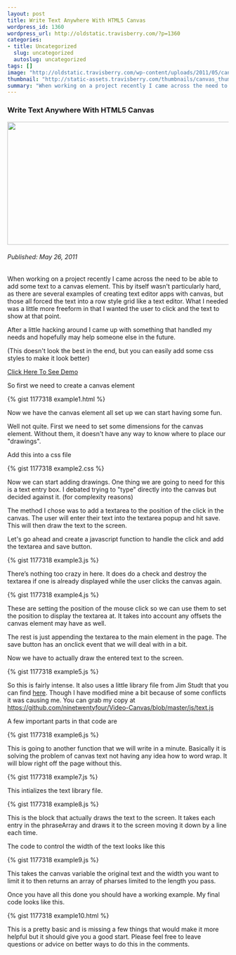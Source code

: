 ```yaml
--- 
layout: post
title: Write Text Anywhere With HTML5 Canvas
wordpress_id: 1360
wordpress_url: http://oldstatic.travisberry.com/?p=1360
categories: 
- title: Uncategorized
  slug: uncategorized
  autoslug: uncategorized
tags: []
image: "http://oldstatic.travisberry.com/wp-content/uploads/2011/05/canvas.jpg"
thumbnail: "http://static-assets.travisberry.com/thumbnails/canvas_thumb.jpg"
summary: "When working on a project recently I came across the need to be able to add some text to a canvas element."
---
```

<article class="post clearfix">
  <h3>Write Text Anywhere With HTML5 Canvas</h3>
  <a href="http://www.flickr.com/photos/paurian/3683348208/" class="postImageLink"><img src="http://oldstatic.travisberry.com/wp-content/uploads/2011/05/canvas.jpg" alt="" class="thumbnail alignleft" width=640 height=280 /></a>
  <h6>Published: May 26, 2011</h6>

When working on a project recently I came across the need to be able to add some text to a canvas element. This by itself wasn't particularly hard, as there are several examples of creating text editor apps with canvas, but those all forced the text into a row style grid like a text editor. What I needed was a little more freeform in that I wanted the user to click and the text to show at that point.

After a little hacking around I came up with something that handled my needs and hopefully may help someone else in the future.

(This doesn't look the best in the end, but you can easily add some css styles to make it look better)

[Click Here To See Demo](http://oldstatic.travisberry.com/demos/canvas-text-demo/index.html)

So first we need to create a canvas element

<div class="gistFallback">
{% gist 1177318 example1.html %}
</div>

Now we have the canvas element all set up we can start having some fun.

Well not quite. First we need to set some dimensions for the canvas element. Without them, it doesn't have any way to know where to place our "drawings".

Add this into a css file

<div class="gistFallback">
{% gist 1177318 example2.css %}
</div>

Now we can start adding drawings. One thing we are going to need for this is a text entry box. I debated trying to "type" directly into the canvas but decided against it. (for complexity reasons)

The method I chose was to add a textarea to the position of the click in the canvas. The user will enter their text into the textarea popup and hit save. This will then draw the text to the screen.

Let's go ahead and create a javascript function to handle the click and add the textarea and save button.

<div class="gistFallback">
{% gist 1177318 example3.js %}
</div>

There’s nothing too crazy in here. It does do a check and destroy the textarea if one is already displayed while the user clicks the canvas again.

<div class="gistFallback">
{% gist 1177318 example4.js %}
</div>

These are setting the position of the mouse click so we can use them to set the position to display the textarea at. It takes into account any offsets the canvas element may have as well.

The rest is just appending the textarea to the main element in the page. The save button has an onclick event that we will deal with in a bit. 

Now we have to actually draw the entered text to the screen.

<div class="gistFallback">
{% gist 1177318 example5.js %}
</div>

So this is fairly intense. It also uses a little library file from Jim Studt that you can find <a href="http://www.federated.com/~jim/canvastext/">here</a>. Though I have modified mine a bit because of some conflicts it was causing me. You can grab my copy at <a href="https://github.com/ninetwentyfour/Video-Canvas/blob/master/js/text.js">https://github.com/ninetwentyfour/Video-Canvas/blob/master/js/text.js</a>

A few important parts in that code are

<div class="gistFallback">
{% gist 1177318 example6.js %}
</div>

This is going to another function that we will write in a minute. Basically it is solving the problem of canvas text not having any idea how to word wrap. It will blow right off the page without this.

<div class="gistFallback">
{% gist 1177318 example7.js %}
</div>

This intializes the text library file.

<div class="gistFallback">
{% gist 1177318 example8.js %}
</div>

This is the block that actually draws the text to the screen. It takes each entry in the phraseArray and draws it to the screen moving it down by a line each time.

The code to control the width of the text looks like this

<div class="gistFallback">
{% gist 1177318 example9.js %}
</div>

This takes the canvas variable the original text and the width you want to limit it to then returns an array of pharses limited to the length you pass.

Once you have all this done you should have a working example. My final code looks like this.

<div class="gistFallback">
{% gist 1177318 example10.html %}
</div>

This is a pretty basic and is missing a few things that would make it more helpful but it should give you a good start. Please feel free to leave questions or advice on better ways to do this in the comments.

</article>